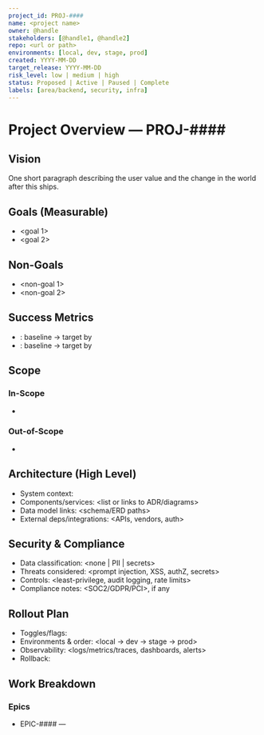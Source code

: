 ```yaml
---
project_id: PROJ-####
name: <project name>
owner: @handle
stakeholders: [@handle1, @handle2]
repo: <url or path>
environments: [local, dev, stage, prod]
created: YYYY-MM-DD
target_release: YYYY-MM-DD
risk_level: low | medium | high
status: Proposed | Active | Paused | Complete
labels: [area/backend, security, infra]
---
```


# Project Overview — PROJ-#### <project name>

## Vision

One short paragraph describing the user value and the change in the world after this ships.

## Goals (Measurable)

- <goal 1>
- <goal 2>

## Non-Goals

- <non-goal 1>
- <non-goal 2>

## Success Metrics

- <metric name>: baseline → target by <date>
- <metric name>: baseline → target by <date>

## Scope

### In-Scope

- <item>

### Out-of-Scope

- <item>

## Architecture (High Level)

- System context: <one-paragraph overview>
- Components/services: <list or links to ADR/diagrams>
- Data model links: <schema/ERD paths>
- External deps/integrations: <APIs, vendors, auth>

## Security & Compliance

- Data classification: <none | PII | secrets>
- Threats considered: <prompt injection, XSS, authZ, secrets>
- Controls: <least-privilege, audit logging, rate limits>
- Compliance notes: <SOC2/GDPR/PCI>, if any

## Rollout Plan

- Toggles/flags: <flag names>
- Environments & order: <local → dev → stage → prod>
- Observability: <logs/metrics/traces, dashboards, alerts>
- Rollback: <high-level approach>

## Work Breakdown

### Epics

- EPIC-#### — <title>: <one-sentence goal>
- EPIC-#### — <title>: <one-sentence goal>

### Milestones

- M1 — <name>: due YYYY-MM-DD
- M2 — <name>: due YYYY-MM-DD

---

## Task Seeds (YAML)

Below YAML will be parsed to generate atomic task files. Keep each task ≤ 2h and single-outcome. Use EPIC IDs from above.

```yaml
tasks:
  - id_hint: 1                      # used to help with ordering; final ID auto-assigned
    title: <actionable title>
    epic: EPIC-####                 # parent epic
    priority: P1
    owner: @handle
    timebox: 90m
    environments: [local]
    labels: [area/backend]
    prerequisites:
      - TASK-####                   # if any
    objective: >
      <what will exist when done; outcome not activity>
    in_scope:
      - <item>
    out_of_scope:
      - <item>
    components:
      - <component name>
    commands:
      - type: shell
        cwd: ./app
        run:
          - pnpm install
          - pnpm test
    file_changes:
      - path: app/src/config.ts
        intent: Enable FEATURE_X
        patch: |
          --- a/app/src/config.ts
          +++ b/app/src/config.ts
          @@
          -export const FEATURE_X = false;
          +export const FEATURE_X = true;
    acceptance:
      - Given <precondition>, When <action>, Then <outcome>
    verification:
      - curl http://localhost:3000/healthz # expect 200
    require_confirm: [publish, deploy, delete, network-external]

  - id_hint: 2
    title: <next task>
    epic: EPIC-#### 
    priority: P2
    owner: @handle
    timebox: 60m
    environments: [local]
    labels: [area/infra]
    objective: >
      <outcome>
    commands:
      - type: shell
        cwd: ./infra
        run:
          - terraform fmt -check
          - terraform validate
    acceptance:
      - Given <precondition>, When <action>, Then <outcome>
